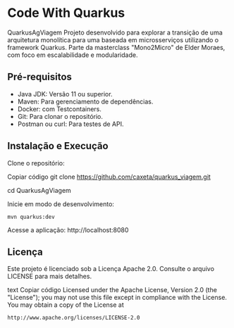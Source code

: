 # Code With Quarkus

QuarkusAgViagem
Projeto desenvolvido para explorar a transição de uma arquitetura monolítica para uma baseada em microsserviços utilizando o framework Quarkus. Parte da masterclass "Mono2Micro" de Elder Moraes, com foco em escalabilidade e modularidade.

## Pré-requisitos
* Java JDK: Versão 11 ou superior.
* Maven: Para gerenciamento de dependências.
* Docker: com Testcontainers.
* Git: Para clonar o repositório.
* Postman ou curl: Para testes de API.

## Instalação e Execução
Clone o repositório:

Copiar código
git clone https://github.com/caxeta/quarkus_viagem.git

cd QuarkusAgViagem

Inicie em modo de desenvolvimento:

```shell script
mvn quarkus:dev
```
Acesse a aplicação: http://localhost:8080

## Licença
Este projeto é licenciado sob a Licença Apache 2.0. Consulte o arquivo LICENSE para mais detalhes.

text
Copiar código
Licensed under the Apache License, Version 2.0 (the "License");
you may not use this file except in compliance with the License.
You may obtain a copy of the License at

    http://www.apache.org/licenses/LICENSE-2.0







